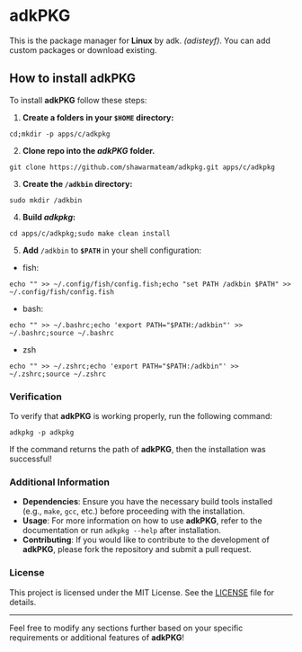 # adkPKG

This is the package manager for **Linux** by adk. *(adisteyf)*.
You can add custom packages or download existing.

## How to install adkPKG

To install **adkPKG** follow these steps:

1. **Create a folders in your `$HOME` directory:**

```
cd;mkdir -p apps/c/adkpkg
```

2. **Clone repo into the *adkPKG* folder.**

```
git clone https://github.com/shawarmateam/adkpkg.git apps/c/adkpkg
```

3. **Create the `/adkbin` directory:**

```
sudo mkdir /adkbin
```

4. **Build *adkpkg*:**

`cd apps/c/adkpkg;sudo make clean install`

5. **Add** `/adkbin` to **`$PATH`** in your shell configuration:

- fish:

```
echo "" >> ~/.config/fish/config.fish;echo "set PATH /adkbin $PATH" >> ~/.config/fish/config.fish
```

- bash:

```
echo "" >> ~/.bashrc;echo 'export PATH="$PATH:/adkbin"' >> ~/.bashrc;source ~/.bashrc
```

- zsh

```
echo "" >> ~/.zshrc;echo 'export PATH="$PATH:/adkbin"' >> ~/.zshrc;source ~/.zshrc
```

### Verification

To verify that **adkPKG** is working properly, run the following command:

```shell
adkpkg -p adkpkg
```

If the command returns the path of **adkPKG**, then the installation was successful!

### Additional Information

- **Dependencies**: Ensure you have the necessary build tools installed (e.g., `make`, `gcc`, etc.) before proceeding with the installation.
- **Usage**: For more information on how to use **adkPKG**, refer to the documentation or run `adkpkg --help` after installation.
- **Contributing**: If you would like to contribute to the development of **adkPKG**, please fork the repository and submit a pull request.

### License

This project is licensed under the MIT License. See the [LICENSE](https://github.com/shawarmateam/adkpkg/LICENSE) file for details.

---

Feel free to modify any sections further based on your specific requirements or additional features of **adkPKG**!
